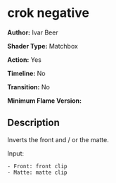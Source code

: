 # crok negative

**Author:** Ivar Beer

**Shader Type:** Matchbox

**Action:** Yes

**Timeline:** No

**Transition:** No

**Minimum Flame Version:** 


## Description
Inverts the front and / or the matte.

  Input:

    - Front: front clip
    - Matte: matte clip
